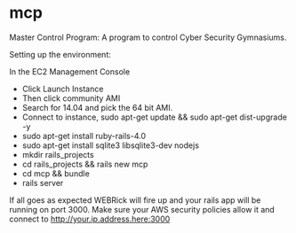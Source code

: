 mcp
===

Master Control Program:  A program to control Cyber Security Gymnasiums.  

Setting up the environment:

In the EC2 Management Console

* Click Launch Instance
* Then click community AMI
* Search for 14.04 and pick the 64 bit AMI.
* Connect to instance, sudo apt-get update && sudo apt-get dist-upgrade -y
* sudo apt-get install ruby-rails-4.0
* sudo apt-get install sqlite3 libsqlite3-dev nodejs
* mkdir rails_projects
* cd rails_projects && rails new mcp
* cd mcp && bundle
* rails server

If all goes as expected WEBRick will fire up and your rails app will be running on port 3000.
Make sure your AWS security policies allow it and connect to http://your.ip.address.here:3000

